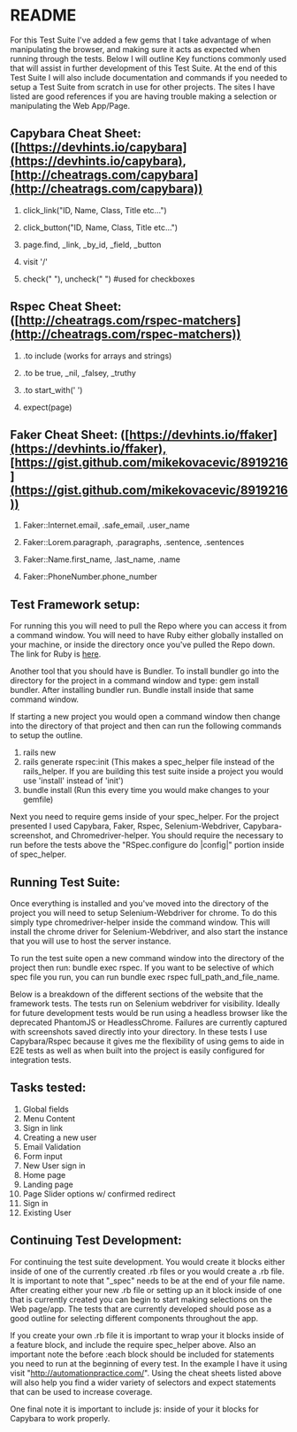 # README

For this Test Suite I&#39;ve added a few gems that I take advantage of when manipulating the browser, and making sure it acts as expected when running through the tests.  Below I will outline Key functions commonly used that will assist in further development of this Test Suite.  At the end of this Test Suite I will also include documentation and commands if you needed to setup a Test Suite from scratch in use for other projects.  The sites I have listed are good references if you are having trouble making a selection or manipulating the Web App/Page.

## Capybara Cheat Sheet: ([https://devhints.io/capybara](https://devhints.io/capybara), [http://cheatrags.com/capybara](http://cheatrags.com/capybara))
1. click\_link(&quot;ID, Name, Class, Title etc…&quot;)

2. click\_button(&quot;ID, Name, Class, Title etc…&quot;)

3. page.find, \_link, \_by\_id, \_field, \_button

4. visit &#39;/&#39;

5. check(&quot; &quot;), uncheck(&quot; &quot;)  #used for checkboxes

## Rspec Cheat Sheet: ([http://cheatrags.com/rspec-matchers](http://cheatrags.com/rspec-matchers))

1. .to include (works for arrays and strings)

2. .to be true, \_nil, \_falsey, \_truthy

3. .to start\_with(&#39; &#39;)

4. expect(page)

## Faker Cheat Sheet: ([https://devhints.io/ffaker](https://devhints.io/ffaker),[https://gist.github.com/mikekovacevic/8919216](https://gist.github.com/mikekovacevic/8919216))

1. Faker::Internet.email, .safe_email, .user_name

2. Faker::Lorem.paragraph, .paragraphs, .sentence, .sentences

3. Faker::Name.first_name, .last_name, .name

4. Faker::PhoneNumber.phone_number

## Test Framework setup:

For running this you will need to pull the Repo where you can access it from a command window. You will need to have Ruby either globally installed on your machine, or inside the directory once you&#39;ve pulled the Repo down.  The link for Ruby is [here](https://www.ruby-lang.org/en/documentation/installation/).

Another tool that you should have is Bundler.  To install bundler go into the directory for the project in a command window and type: gem install bundler.  After installing bundler run.  Bundle install inside that same command window.

If starting a new project you would open a command window then change into the directory of that project and then can run the following commands to setup the outline.
1. rails new
2. rails generate rspec:init (This makes a spec_helper file instead of the rails_helper. If you are building this test suite inside a project you would use 'install' instead of 'init')
3. bundle install (Run this every time you would make changes to your gemfile)

Next you need to require gems inside of your spec_helper.  For the project presented I used Capybara, Faker, Rspec, Selenium-Webdriver, Capybara-screenshot, and Chromedriver-helper. You should require the necessary to run before the tests above the "RSpec.configure do |config|" portion inside of spec_helper.

## Running Test Suite:

Once everything is installed and you&#39;ve moved into the directory of the project you will need to setup Selenium-Webdriver for chrome.  To do this simply type chromedriver-helper inside the command window.  This will install the chrome driver for Selenium-Webdriver, and also start the instance that you will use to host the server instance.

To run the test suite open a new command window into the directory of the project then run: bundle exec rspec.  If you want to be selective of which spec file you run, you can run bundle exec rspec full\_path\_and\_file\_name.

Below is a breakdown of the different sections of the website that the framework tests. The tests run on Selenium webdriver for visibility.  Ideally for future development tests would be run using a headless browser like the deprecated PhantomJS or HeadlessChrome.  Failures are currently captured with screenshots saved directly into your directory.  In these tests I use Capybara/Rspec because it gives me the flexibility of using gems to aide in E2E tests as well as when built into the project is easily configured for integration tests.

## Tasks tested:
1. Global fields
2. Menu Content
3. Sign in link
4. Creating a new user
5. Email Validation
6. Form input
7. New User sign in
8. Home page
9. Landing page
10. Page Slider options w/ confirmed redirect
11. Sign in
12. Existing User

## Continuing Test Development:

For continuing the test suite development. You would create it blocks either inside of one of the currently created .rb files or you would create a .rb file.  It is important to note that "_spec" needs to be at the end of your file name. After creating either your new .rb file or setting up an it block inside of one that is currently created you can begin to start making selections on the Web page/app. The tests that are currently developed should pose as a good outline for selecting different components throughout the app.

If you create your own .rb file it is important to wrap your it blocks inside of a feature block, and include the require spec_helper above. Also an important note the before :each block should be included for statements you need to run at the beginning of every test.  In the example I have it using visit "http://automationpractice.com/". Using the cheat sheets listed above will also help you find a wider variety of selectors and expect statements that can be used to increase coverage.

One final note it is important to include js: inside of your it blocks for Capybara to work properly. 
